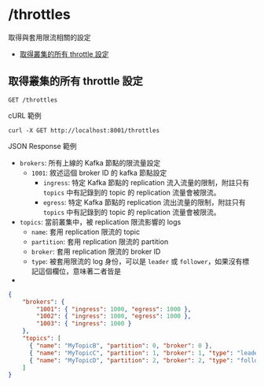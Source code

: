 /throttles
===

取得與套用限流相關的設定

- [取得叢集的所有 throttle 設定](#取得叢集的所有-throttle-設定)

## 取得叢集的所有 throttle 設定

```shell
GET /throttles
```

cURL 範例

```shell
curl -X GET http://localhost:8001/throttles
```

JSON Response 範例

- `brokers`: 所有上線的 Kafka 節點的限流量設定
  - `1001`: 敘述這個 broker ID 的 kafka 節點設定
    - `ingress`: 特定 Kafka 節點的 replication 流入流量的限制，附註只有 `topics` 中有記錄到的 topic 的 replication 流量會被限流。
    - `egress`: 特定 Kafka 節點的 replication 流出流量的限制，附註只有 `topics` 中有記錄到的 topic 的 replication 流量會被限流。
- `topics`: 當前叢集中，被 replication 限流影響的 logs
  - `name`: 套用 replication 限流的 topic
  - `partition`: 套用 replication 限流的 partition
  - `broker`: 套用 replication 限流的 broker ID
  - `type`: 被套用限流的 log 身份，可以是 `leader` 或 `follower`，如果沒有標記這個欄位，意味著二者皆是
- 

```json
{
    "brokers": {
        "1001": { "ingress": 1000, "egress": 1000 },
        "1002": { "ingress": 1000, "egress": 1000 },
        "1003": { "ingress": 1000 }
    },
    "topics": [
      { "name": "MyTopicB", "partition": 0, "broker": 0 },
      { "name": "MyTopicC", "partition": 1, "broker": 1, "type": "leader" },
      { "name": "MyTopicD", "partition": 2, "broker": 2, "type": "follower" }
    ]
}
```